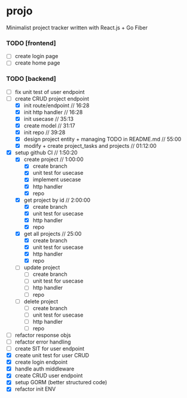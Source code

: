 # projo
Minimalist project tracker written with React.js + Go Fiber

### TODO [frontend]
 - [ ] create login page
 - [ ] create home page
### TODO [backend]
 - [ ] fix unit test of user endpoint
 - [ ] create CRUD project endpoint
    - [x] init route/endpoint // 16:28
    - [x] init http handler // 16:28
    - [x] init usecase // 35:13
    - [x] create model // 31:17
    - [x] init repo // 39:28
    - [x] design project entity + managing TODO in README.md // 55:00
    - [x] modify + create project_tasks and projects // 01:12:00
 - [x] setup github CI // 1:50:20
    - [x] create project // 1:00:00
      - [x] create branch
      - [x] unit test for usecase
      - [x] implement usecase
      - [x] http handler
      - [x] repo
    - [x] get project by id // 2:00:00
      - [x] create branch
      - [x] unit test for usecase
      - [x] http handler
      - [x] repo
    - [x] get all projects // 25:00
      - [x] create branch
      - [x] unit test for usecase
      - [x] http handler
      - [x] repo
    - [ ] update project
      - [ ] create branch
      - [ ] unit test for usecase
      - [ ] http handler
      - [ ] repo
    - [ ] delete project
      - [ ] create branch
      - [ ] unit test for usecase
      - [ ] http handler
      - [ ] repo
 - [ ] refactor response objs
 - [ ] refactor error handling
 - [ ] create SIT for user endpoint
 - [x] create unit test for user CRUD
 - [x] create login endpoint
 - [x] handle auth middleware
 - [x] create CRUD user endpoint
 - [x] setup GORM (better structured code)
 - [x] refactor init ENV
